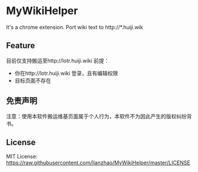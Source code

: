 # MyWikiHelper
It's a chrome extension.
Port wiki text to http://*.huiji.wik

## Feature
目前仅支持搬运至http://lotr.huiji.wiki
前提：
* 你在http://lotr.huiji.wiki 登录，且有编辑权限
* 目标页面不存在

## 免责声明
注意：使用本软件搬运维基页面属于个人行为，本软件不为因此产生的版权纠纷背书。

## License
MIT License: https://raw.githubusercontent.com/lianzhao/MyWikiHelper/master/LICENSE
